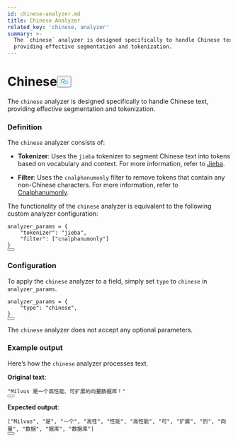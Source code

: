 ```yaml
---
id: chinese-analyzer.md
title: Chinese Analyzer
related_key: 'chinese, analyzer'
summary: >-
  The `chinese` analyzer is designed specifically to handle Chinese text,
  providing effective segmentation and tokenization.​
---
```

<h1 id="Chinese​" class="common-anchor-header">Chinese​<button data-href="#Chinese​" class="anchor-icon" translate="no">
      <svg translate="no"
        aria-hidden="true"
        focusable="false"
        height="20"
        version="1.1"
        viewBox="0 0 16 16"
        width="16"
      >
        <path
          fill="#0092E4"
          fill-rule="evenodd"
          d="M4 9h1v1H4c-1.5 0-3-1.69-3-3.5S2.55 3 4 3h4c1.45 0 3 1.69 3 3.5 0 1.41-.91 2.72-2 3.25V8.59c.58-.45 1-1.27 1-2.09C10 5.22 8.98 4 8 4H4c-.98 0-2 1.22-2 2.5S3 9 4 9zm9-3h-1v1h1c1 0 2 1.22 2 2.5S13.98 12 13 12H9c-.98 0-2-1.22-2-2.5 0-.83.42-1.64 1-2.09V6.25c-1.09.53-2 1.84-2 3.25C6 11.31 7.55 13 9 13h4c1.45 0 3-1.69 3-3.5S14.5 6 13 6z"
        ></path>
      </svg>
    </button></h1><p>The <code translate="no">chinese</code> analyzer is designed specifically to handle Chinese text, providing effective segmentation and tokenization.​</p>
<h3 id="Definition​" class="common-anchor-header">Definition​</h3><p>The <code translate="no">chinese</code> analyzer consists of:​</p>
<ul>
<li><p><strong>Tokenizer</strong>: Uses the <code translate="no">jieba</code> tokenizer to segment Chinese text into tokens based on vocabulary and context. For more information, refer to <a href="/docs/ja/jieba-tokenizer.md">​Jieba</a>.​</p></li>
<li><p><strong>Filter</strong>: Uses the <code translate="no">cnalphanumonly</code> filter to remove tokens that contain any non-Chinese characters. For more information, refer to <a href="/docs/ja/cnalphanumonly-filter.md">​Cnalphanumonly</a>.​</p></li>
</ul>
<p>The functionality of the <code translate="no">chinese</code> analyzer is equivalent to the following custom analyzer configuration:​</p>
<pre><code translate="no" class="language-python">analyzer_params = {​
    <span class="hljs-string">&quot;tokenizer&quot;</span>: <span class="hljs-string">&quot;jieba&quot;</span>,​
    <span class="hljs-string">&quot;filter&quot;</span>: [<span class="hljs-string">&quot;cnalphanumonly&quot;</span>]​
}​
<button class="copy-code-btn"></button></code></pre>
<h3 id="Configuration​" class="common-anchor-header">Configuration​</h3><p>To apply the <code translate="no">chinese</code> analyzer to a field, simply set <code translate="no">type</code> to <code translate="no">chinese</code> in <code translate="no">analyzer_params</code>.​</p>
<pre><code translate="no" class="language-python">analyzer_params = {​
    <span class="hljs-string">&quot;type&quot;</span>: <span class="hljs-string">&quot;chinese&quot;</span>,​
}​
<button class="copy-code-btn"></button></code></pre>
<div class="alert note">
<p>The <code translate="no">chinese</code> analyzer does not accept any optional parameters.​</p>
</div>
<h3 id="Example-output​" class="common-anchor-header">Example output​</h3><p>Here’s how the <code translate="no">chinese</code> analyzer processes text.​</p>
<p><strong>Original text</strong>:​</p>
<pre><code translate="no" class="language-python"><span class="hljs-string">&quot;Milvus 是一个高性能、可扩展的向量数据库！&quot;</span>​
<button class="copy-code-btn"></button></code></pre>
<p><strong>Expected output</strong>:​</p>
<pre><code translate="no" class="language-python">[<span class="hljs-string">&quot;Milvus&quot;</span>, <span class="hljs-string">&quot;是&quot;</span>, <span class="hljs-string">&quot;一个&quot;</span>, <span class="hljs-string">&quot;高性&quot;</span>, <span class="hljs-string">&quot;性能&quot;</span>, <span class="hljs-string">&quot;高性能&quot;</span>, <span class="hljs-string">&quot;可&quot;</span>, <span class="hljs-string">&quot;扩展&quot;</span>, <span class="hljs-string">&quot;的&quot;</span>, <span class="hljs-string">&quot;向量&quot;</span>, <span class="hljs-string">&quot;数据&quot;</span>, <span class="hljs-string">&quot;据库&quot;</span>, <span class="hljs-string">&quot;数据库&quot;</span>]​
<button class="copy-code-btn"></button></code></pre>
